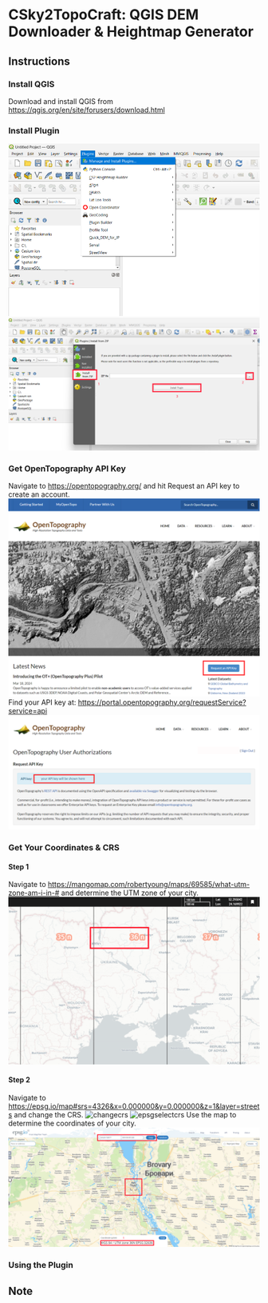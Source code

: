 # CSky2TopoCraft: QGIS DEM Downloader & Heightmap Generator



## Instructions

### Install QGIS
Download and install QGIS from https://qgis.org/en/site/forusers/download.html
### Install Plugin
![maiplugin](images/maiplugin.png)
![insfromzip](images/insfromzip.png)
### Get OpenTopography API Key
Navigate to https://opentopography.org/ and hit Request an API key to create an account.
![otrequestapikey](images/otrequestapikey.png)
Find your API key at: https://portal.opentopography.org/requestService?service=api
![otapikey](images/otapikey.png)
### Get Your Coordinates & CRS
#### Step 1
Navigate to https://mangomap.com/robertyoung/maps/69585/what-utm-zone-am-i-in-# and determine the UTM zone of your city.
![findutm](images/findutm.png)
#### Step 2
Navigate to https://epsg.io/map#srs=4326&x=0.000000&y=0.000000&z=1&layer=streets and change the CRS.
![changecrs](images/changecrs.png)
![epsgselectcrs](images/selectcrs.png)
Use the map to determine the coordinates of your city.
![findcoord](images/findcoord.png)
### Using the Plugin
## Note


